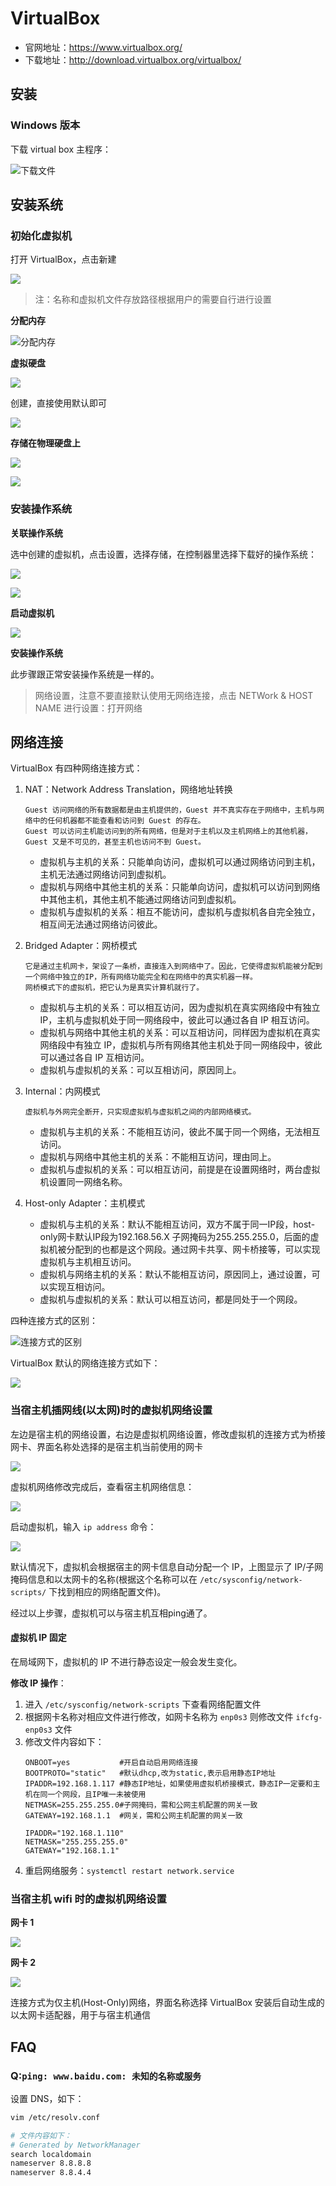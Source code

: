 # VirtualBox

- 官网地址：<https://www.virtualbox.org/>
- 下载地址：<http://download.virtualbox.org/virtualbox/>

## 安装

### Windows 版本

下载 virtual box 主程序：

![下载文件](images/README-20210311150457.png)

## 安装系统

### 初始化虚拟机

打开 VirtualBox，点击新建

![](images/README-20210311151930.png)

> 注：名称和虚拟机文件存放路径根据用户的需要自行进行设置

**分配内存**

![分配内存](images/README-20210311152203.png)

**虚拟硬盘**

![](images/README-20210311152323.png)

创建，直接使用默认即可

![](images/README-20210311152431.png)

**存储在物理硬盘上**

![](images/README-20210311152514.png)

![](images/README-20210311152555.png)

### 安装操作系统

**关联操作系统**

选中创建的虚拟机，点击设置，选择存储，在控制器里选择下载好的操作系统：

![](images/README-20210311153942.png)

![](images/README-20210311155802.png)

**启动虚拟机**

![](images/README-20210311155745.png)

**安装操作系统**

此步骤跟正常安装操作系统是一样的。

> 网络设置，注意不要直接默认使用无网络连接，点击 NETWork & HOST NAME 进行设置：打开网络

## 网络连接

VirtualBox 有四种网络连接方式：

1. NAT：Network Address Translation，网络地址转换
   ```
   Guest 访问网络的所有数据都是由主机提供的，Guest 并不真实存在于网络中，主机与网络中的任何机器都不能查看和访问到 Guest 的存在。
   Guest 可以访问主机能访问到的所有网络，但是对于主机以及主机网络上的其他机器，Guest 又是不可见的，甚至主机也访问不到 Guest。
   ```

   - 虚拟机与主机的关系：只能单向访问，虚拟机可以通过网络访问到主机，主机无法通过网络访问到虚拟机。
   - 虚拟机与网络中其他主机的关系：只能单向访问，虚拟机可以访问到网络中其他主机，其他主机不能通过网络访问到虚拟机。
   - 虚拟机与虚拟机的关系：相互不能访问，虚拟机与虚拟机各自完全独立，相互间无法通过网络访问彼此。
2. Bridged Adapter：网桥模式
   ```
   它是通过主机网卡，架设了一条桥，直接连入到网络中了。因此，它使得虚拟机能被分配到一个网络中独立的IP，所有网络功能完全和在网络中的真实机器一样。
   网桥模式下的虚拟机，把它认为是真实计算机就行了。
   ```
   
   - 虚拟机与主机的关系：可以相互访问，因为虚拟机在真实网络段中有独立 IP，主机与虚拟机处于同一网络段中，彼此可以通过各自 IP 相互访问。
   - 虚拟机与网络中其他主机的关系：可以互相访问，同样因为虚拟机在真实网络段中有独立 IP，虚拟机与所有网络其他主机处于同一网络段中，彼此可以通过各自 IP 互相访问。
   - 虚拟机与虚拟机的关系：可以互相访问，原因同上。
3. Internal：内网模式
   ```
   虚拟机与外网完全断开，只实现虚拟机与虚拟机之间的内部网络模式。
   ```

   - 虚拟机与主机的关系：不能相互访问，彼此不属于同一个网络，无法相互访问。
   - 虚拟机与网络中其他主机的关系：不能相互访问，理由同上。
   - 虚拟机与虚拟机的关系：可以相互访问，前提是在设置网络时，两台虚拟机设置同一网络名称。
4. Host-only Adapter：主机模式
   - 虚拟机与主机的关系：默认不能相互访问，双方不属于同一IP段，host-only网卡默认IP段为192.168.56.X 子网掩码为255.255.255.0，后面的虚拟机被分配到的也都是这个网段。通过网卡共享、网卡桥接等，可以实现虚拟机与主机相互访问。
   - 虚拟机与网络主机的关系：默认不能相互访问，原因同上，通过设置，可以实现互相访问。
   - 虚拟机与虚拟机的关系：默认可以相互访问，都是同处于一个网段。

四种连接方式的区别：

![连接方式的区别](images/README-20210311161148.png)

VirtualBox 默认的网络连接方式如下：

![](images/README-20210311163230.png)

### 当宿主机插网线(以太网)时的虚拟机网络设置

左边是宿主机的网络设置，右边是虚拟机网络设置，修改虚拟机的连接方式为桥接网卡、界面名称处选择的是宿主机当前使用的网卡

![](images/README-20210311162733.png)

虚拟机网络修改完成后，查看宿主机网络信息：

![](images/README-20210311163301.png)

启动虚拟机，输入 `ip address` 命令：

![](images/README-20210311163343.png)

默认情况下，虚拟机会根据宿主的网卡信息自动分配一个 IP，上图显示了 IP/子网掩码信息和以太网卡的名称(根据这个名称可以在 `/etc/sysconfig/network-scripts/` 下找到相应的网络配置文件)。

经过以上步骤，虚拟机可以与宿主机互相ping通了。

#### 虚拟机 IP 固定

在局域网下，虚拟机的 IP 不进行静态设定一般会发生变化。

**修改 IP 操作**：

1. 进入 `/etc/sysconfig/network-scripts` 下查看网络配置文件
2. 根据网卡名称对相应文件进行修改，如网卡名称为 `enp0s3` 则修改文件 `ifcfg-enp0s3` 文件
3. 修改文件内容如下：
   ```
   ONBOOT=yes           #开启自动启用网络连接
   BOOTPROTO="static"   #默认dhcp,改为static,表示启用静态IP地址
   IPADDR=192.168.1.117 #静态IP地址，如果使用虚拟机桥接模式，静态IP一定要和主机在同一个网段，且IP唯一未被使用
   NETMASK=255.255.255.0#子网掩码，需和公网主机配置的网关一致
   GATEWAY=192.168.1.1  #网关，需和公网主机配置的网关一致

   IPADDR="192.168.1.110"
   NETMASK="255.255.255.0"
   GATEWAY="192.168.1.1"
   ```
4. 重启网络服务：`systemctl restart network.service`

### 当宿主机 wifi 时的虚拟机网络设置

**网卡 1**

![](images/README-20210311163821.png)

**网卡 2**

![](images/README-20210311163833.png)

连接方式为仅主机(Host-Only)网络，界面名称选择 VirtualBox 安装后自动生成的以太网卡适配器，用于与宿主机通信

## FAQ

### Q:`ping: www.baidu.com: 未知的名称或服务`

设置 DNS，如下：

```bash
vim /etc/resolv.conf

# 文件内容如下：
# Generated by NetworkManager                                               
search localdomain
nameserver 8.8.8.8
nameserver 8.8.4.4
```